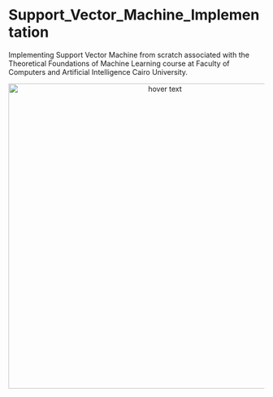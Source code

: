# Support_Vector_Machine_Implementation
Implementing Support Vector Machine from scratch associated with the Theoretical Foundations of Machine Learning course at Faculty of Computers and Artificial Intelligence Cairo University.
<p align="center">
  <img src="https://drive.google.com/file/d/1hNJ4w3pU-sRDWGfpUM1lRRZWSdPhaQ_u/view?usp=share_link" width="600" title="hover text">
</p>
